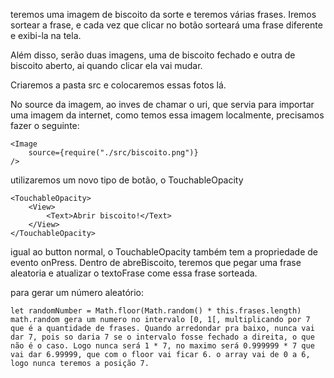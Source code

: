 teremos uma imagem de biscoito da sorte e teremos várias frases. Iremos sortear a frase, e cada vez que clicar no botão sorteará uma frase diferente e exibi-la na tela.

Além disso, serão duas imagens, uma de biscoito fechado e outra de biscoito aberto, ai quando clicar ela vai mudar.

Criaremos a pasta src e colocaremos essas fotos lá.

No source da imagem, ao inves de chamar o uri, que servia para importar uma imagem da internet, como temos essa imagem localmente, precisamos fazer o seguinte:

    <Image
        source={require("./src/biscoito.png")}
    />
utilizaremos um novo tipo de botão, o TouchableOpacity

    <TouchableOpacity>
        <View>
            <Text>Abrir biscoito!</Text>
        </View>
    </TouchableOpacity>
     
igual ao button normal, o TouchableOpacity também tem a propriedade de evento onPress. Dentro de abreBiscoito, teremos que pegar uma frase aleatoria e atualizar o textoFrase come essa frase sorteada.

para gerar um número aleatório:

    let randomNumber = Math.floor(Math.random() * this.frases.length)
    math.random gera um numero no intervalo [0, 1[, multiplicando por 7 que é a quantidade de frases. Quando arredondar pra baixo, nunca vai dar 7, pois so daria 7 se o intervalo fosse fechado a direita, o que não é o caso. Logo nunca será 1 * 7, no maximo será 0.999999 * 7 que vai dar 6.99999, que com o floor vai ficar 6. o array vai de 0 a 6, logo nunca teremos a posição 7.